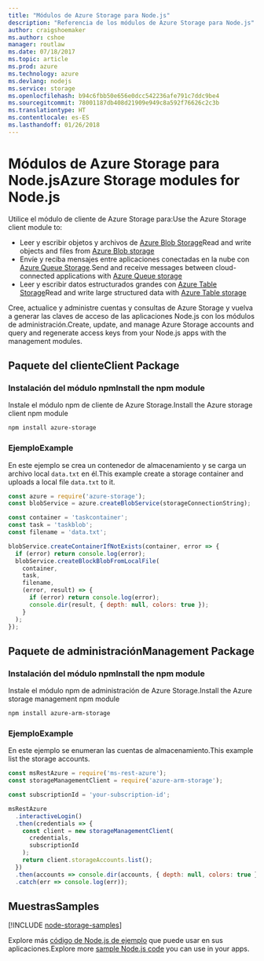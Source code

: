 ```yaml
---
title: "Módulos de Azure Storage para Node.js"
description: "Referencia de los módulos de Azure Storage para Node.js"
author: craigshoemaker
ms.author: cshoe
manager: routlaw
ms.date: 07/18/2017
ms.topic: article
ms.prod: azure
ms.technology: azure
ms.devlang: nodejs
ms.service: storage
ms.openlocfilehash: b94c6fbb50e656e0dcc542236afe791c7ddc9be4
ms.sourcegitcommit: 78001187db408d21909e949c8a592f76626c2c3b
ms.translationtype: HT
ms.contentlocale: es-ES
ms.lasthandoff: 01/26/2018
---
```

# <a name="azure-storage-modules-for-nodejs"></a><span data-ttu-id="485b6-103">Módulos de Azure Storage para Node.js</span><span class="sxs-lookup"><span data-stu-id="485b6-103">Azure Storage modules for Node.js</span></span>

<span data-ttu-id="485b6-104">Utilice el módulo de cliente de Azure Storage para:</span><span class="sxs-lookup"><span data-stu-id="485b6-104">Use the Azure Storage client module to:</span></span>

- <span data-ttu-id="485b6-105">Leer y escribir objetos y archivos de [Azure Blob Storage](https://docs.microsoft.com/azure/storage/storage-nodejs-how-to-use-blob-storage)</span><span class="sxs-lookup"><span data-stu-id="485b6-105">Read and write objects and files from [Azure Blob storage](https://docs.microsoft.com/azure/storage/storage-nodejs-how-to-use-blob-storage)</span></span>
- <span data-ttu-id="485b6-106">Envíe y reciba mensajes entre aplicaciones conectadas en la nube con [Azure Queue Storage](https://docs.microsoft.com/azure/storage/storage-nodejs-how-to-use-queues).</span><span class="sxs-lookup"><span data-stu-id="485b6-106">Send and receive messages between cloud-connected applications with [Azure Queue storage](https://docs.microsoft.com/azure/storage/storage-nodejs-how-to-use-queues)</span></span>
- <span data-ttu-id="485b6-107">Leer y escribir datos estructurados grandes con [Azure Table Storage](https://docs.microsoft.com/azure/storage/storage-nodejs-how-to-use-table-storage)</span><span class="sxs-lookup"><span data-stu-id="485b6-107">Read and write large structured data with [Azure Table storage](https://docs.microsoft.com/azure/storage/storage-nodejs-how-to-use-table-storage)</span></span>

<span data-ttu-id="485b6-108">Cree, actualice y administre cuentas y consultas de Azure Storage y vuelva a generar las claves de acceso de las aplicaciones Node.js con los módulos de administración.</span><span class="sxs-lookup"><span data-stu-id="485b6-108">Create, update, and manage Azure Storage accounts and query and regenerate access keys from your Node.js apps with the management modules.</span></span>

## <a name="client-package"></a><span data-ttu-id="485b6-109">Paquete del cliente</span><span class="sxs-lookup"><span data-stu-id="485b6-109">Client Package</span></span>

### <a name="install-the-npm-module"></a><span data-ttu-id="485b6-110">Instalación del módulo npm</span><span class="sxs-lookup"><span data-stu-id="485b6-110">Install the npm module</span></span>

<span data-ttu-id="485b6-111">Instale el módulo npm de cliente de Azure Storage.</span><span class="sxs-lookup"><span data-stu-id="485b6-111">Install the Azure storage client npm module</span></span>

```bash
npm install azure-storage
```

### <a name="example"></a><span data-ttu-id="485b6-112">Ejemplo</span><span class="sxs-lookup"><span data-stu-id="485b6-112">Example</span></span>

<span data-ttu-id="485b6-113">En este ejemplo se crea un contenedor de almacenamiento y se carga un archivo local `data.txt` en él.</span><span class="sxs-lookup"><span data-stu-id="485b6-113">This example create a storage container and uploads a local file `data.txt` to it.</span></span>

```javascript
const azure = require('azure-storage');
const blobService = azure.createBlobService(storageConnectionString);

const container = 'taskcontainer';
const task = 'taskblob';
const filename = 'data.txt';

blobService.createContainerIfNotExists(container, error => {
  if (error) return console.log(error);
  blobService.createBlockBlobFromLocalFile(
    container,
    task,
    filename,
    (error, result) => {
      if (error) return console.log(error);
      console.dir(result, { depth: null, colors: true });
    }
  );
});
```

## <a name="management-package"></a><span data-ttu-id="485b6-114">Paquete de administración</span><span class="sxs-lookup"><span data-stu-id="485b6-114">Management Package</span></span>

### <a name="install-the-npm-module"></a><span data-ttu-id="485b6-115">Instalación del módulo npm</span><span class="sxs-lookup"><span data-stu-id="485b6-115">Install the npm module</span></span> 

<span data-ttu-id="485b6-116">Instale el módulo npm de administración de Azure Storage.</span><span class="sxs-lookup"><span data-stu-id="485b6-116">Install the Azure storage management npm module</span></span>

```bash
npm install azure-arm-storage
```

### <a name="example"></a><span data-ttu-id="485b6-117">Ejemplo</span><span class="sxs-lookup"><span data-stu-id="485b6-117">Example</span></span>

<span data-ttu-id="485b6-118">En este ejemplo se enumeran las cuentas de almacenamiento.</span><span class="sxs-lookup"><span data-stu-id="485b6-118">This example list the storage accounts.</span></span>

```javascript
const msRestAzure = require('ms-rest-azure');
const storageManagementClient = require('azure-arm-storage');

const subscriptionId = 'your-subscription-id';

msRestAzure
  .interactiveLogin()
  .then(credentials => {
    const client = new storageManagementClient(
      credentials,
      subscriptionId
    );
    return client.storageAccounts.list();
  })
  .then(accounts => console.dir(accounts, { depth: null, colors: true }))
  .catch(err => console.log(err));
```

## <a name="samples"></a><span data-ttu-id="485b6-119">Muestras</span><span class="sxs-lookup"><span data-stu-id="485b6-119">Samples</span></span>

[!INCLUDE [node-storage-samples](../docs-ref-conceptual/includes/storage-samples.md)]

<span data-ttu-id="485b6-120">Explore más [código de Node.js de ejemplo](https://azure.microsoft.com/resources/samples/?platform=nodejs) que puede usar en sus aplicaciones.</span><span class="sxs-lookup"><span data-stu-id="485b6-120">Explore more [sample Node.js code](https://azure.microsoft.com/resources/samples/?platform=nodejs) you can use in your apps.</span></span>
